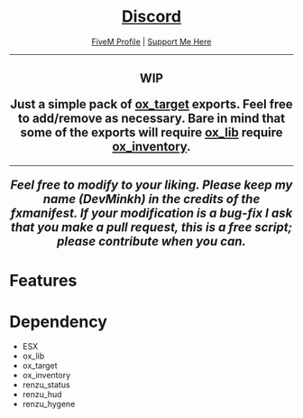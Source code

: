<h1 align='center'><a href='https://discord.me/nlg'>Discord</a></h1>
<p align='center'><a href='https://forum.cfx.re/u/minkh/activity'>FiveM Profile</a> | <a href='https://www.paypal.com/paypalme/nativeliferp'>Support Me Here</a><br></p>

---

<h2 align='center'>WIP</hi>
<p align='center'>Just a simple pack of <a href='https://github.com/overextended/ox_target'>ox_target</a> exports. Feel free to add/remove as necessary. Bare in mind that some of the exports will <b>require</b> <a href='overextended/ox_lib'>ox_lib</a> <b>require</b> <a href='overextended/ox_inventory'>ox_inventory</a>.</p>

---

<p align='center'><i>Feel free to modify to your liking. Please keep my name <b>(DevMinkh)</b> in the credits of the fxmanifest. <b>If your modification is a bug-fix I ask that you make a pull request, this is a free script; please contribute when you can.</b></i></p>

# Features

# Dependency
- ESX
- ox_lib
- ox_target
- ox_inventory
- renzu_status
- renzu_hud
- renzu_hygene
